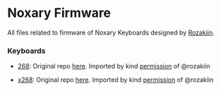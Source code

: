 # Noxary Firmware

All files related to firmware of Noxary Keyboards designed by [Rozakiin](https://github.com/rozakiin).

### Keyboards

- [268](./268/): Original repo [here](https://github.com/Rozakiin/Noxary_Firmware). Imported by kind [permission](https://github.com/Rozakiin/Noxary_Firmware/issues/1) of @rozakiin

- [x268](./x268/): Original repo [here](https://github.com/Rozakiin/Noxary_Firmware). Imported by kind [permission](https://github.com/Rozakiin/Noxary_Firmware/issues/1) of @rozakiin
